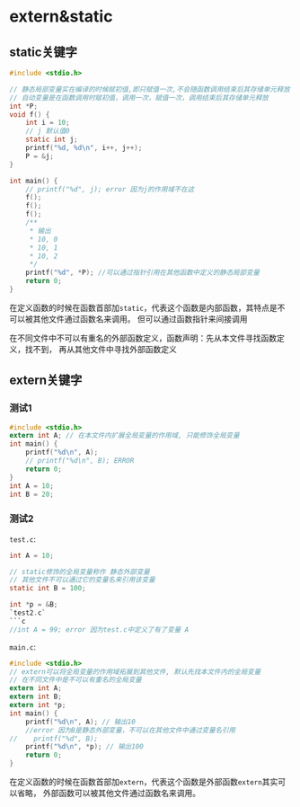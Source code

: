 # extern&static

## static关键字
```c
#include <stdio.h>

// 静态局部变量实在编译的时候赋初值,即只赋值一次,不会随函数调用结束后其存储单元释放
// 自动变量是在函数调用时赋初值，调用一次，赋值一次，调用结束后其存储单元释放
int *P;
void f() {
    int i = 10;
    // j 默认值0
    static int j;
    printf("%d, %d\n", i++, j++);
    P = &j;
}

int main() {
    // printf("%d", j); error 因为j的作用域不在这
    f();
    f();
    f();
    /**
     * 输出
     * 10, 0
     * 10, 1
     * 10, 2
     */
    printf("%d", *P); //可以通过指针引用在其他函数中定义的静态局部变量
    return 0;
}
```
在定义函数的时候在函数首部加`static`，代表这个函数是内部函数，其特点是不可以被其他文件通过函数名来调用。
但可以通过函数指针来间接调用

在不同文件中不可以有重名的外部函数定义，函数声明：先从本文件寻找函数定义，找不到，
再从其他文件中寻找外部函数定义

## extern关键字

### 测试1
```c
#include <stdio.h>
extern int A; // 在本文件内扩展全局变量的作用域, 只能修饰全局变量
int main() {
    printf("%d\n", A);
    // printf("%d\n", B); ERROR
    return 0;
}
int A = 10;
int B = 20;
```

### 测试2

`test.c`:
```c
int A = 10;

// static修饰的全局变量称作 静态外部变量
// 其他文件不可以通过它的变量名来引用该变量
static int B = 100;

int *p = &B;
`test2.c`
```c
//int A = 99; error 因为test.c中定义了有了变量 A
```

`main.c`:
```c
#include <stdio.h>
// extern可以将全局变量的作用域拓展到其他文件, 默认先找本文件内的全局变量
// 在不同文件中是不可以有重名的全局变量
extern int A; 
extern int B;
extern int *p;
int main() {
    printf("%d\n", A); // 输出10
    //error 因为B是静态外部变量，不可以在其他文件中通过变量名引用
//    printf("%d", B);
    printf("%d\n", *p); // 输出100
    return 0;
}
```
在定义函数的时候在函数首部加`extern`，代表这个函数是外部函数`extern`其实可以省略，
外部函数可以被其他文件通过函数名来调用。
